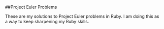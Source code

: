 ##Project Euler Problems

These are my solutions to Project Euler problems in Ruby.  I am doing this as a way to keep sharpening my Ruby skills.
